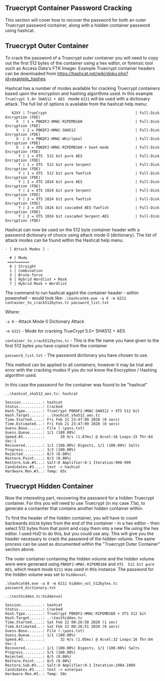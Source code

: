## Truecrypt Container Password Cracking

This section will cover how to recover the password for both an outer Truecrypt password container, along with a hidden container password using hashcat.

## Truecrypt Outer Container
To crack the password of a Truecrypt outer container you will need to copy out the first 512 bytes of the container using a hex editor, or forensic tool such as Access Data's FTK Imager.  Example Truecrypt container headers can be downloaded from https://hashcat.net/wiki/doku.php?id=example_hashes.

Hashcat has a number of modes available for cracking Truecrypt containers based upon the encryption and hashing algorithms used.  In this example `TrueCrypt 5.0+ SHA512 + AES ` mode `6221` will be used with a dictionary attack.  The full list of options is available from the hashcat help menu:

``` 
   62XY | TrueCrypt                                        | Full-Disk Encryption (FDE)
     X  | 1 = PBKDF2-HMAC-RIPEMD160                        | Full-Disk Encryption (FDE)
     X  | 2 = PBKDF2-HMAC-SHA512                           | Full-Disk Encryption (FDE)
     X  | 3 = PBKDF2-HMAC-Whirlpool                        | Full-Disk Encryption (FDE)
     X  | 4 = PBKDF2-HMAC-RIPEMD160 + boot-mode            | Full-Disk Encryption (FDE)
      Y | 1 = XTS  512 bit pure AES                        | Full-Disk Encryption (FDE)
      Y | 1 = XTS  512 bit pure Serpent                    | Full-Disk Encryption (FDE)
      Y | 1 = XTS  512 bit pure Twofish                    | Full-Disk Encryption (FDE)
      Y | 2 = XTS 1024 bit pure AES                        | Full-Disk Encryption (FDE)
      Y | 2 = XTS 1024 bit pure Serpent                    | Full-Disk Encryption (FDE)
      Y | 2 = XTS 1024 bit pure Twofish                    | Full-Disk Encryption (FDE)
      Y | 2 = XTS 1024 bit cascaded AES-Twofish            | Full-Disk Encryption (FDE)
      Y | 2 = XTS 1024 bit cascaded Serpent-AES            | Full-Disk Encryption (FDE)
```
Hashcat can now be used on the 512 byte container header with a password dictionary of choice using attack mode 0 (dictionary).  The list of attack modes can be found within the Hashcat help menu:

```
- [ Attack Modes ] -

  # | Mode
 ===+======
  0 | Straight
  1 | Combination
  3 | Brute-force
  6 | Hybrid Wordlist + Mask
  7 | Hybrid Mask + Wordlist

```
The command to run hashcat againt the container header - within powershell - would look like:
`.\hashcat64.exe -a 0 -m 6221 container_to_crack512bytes.tc password_list.txt`

Where:

`-a 0` - Attack Mode 0 Dictionary Attack

`-m 6221` - Mode for cracking TrueCrypt 5.0+ SHA512 + AES

`container_to_crack512bytes.tc` - This is the file name you have given to the first 512 bytes you have copied from the container

`password_list.txt` - The password dictionary you have chosen to use.

This method can be applied to all containers, however it may be trial and error with the cracking modes if you do not know the Encryption / Hashing algorithm used.


In this case the password for the container was found to be "hashcat"
```
..\hashcat_sha512_aes.tc: hashcat

Session..........: hashcat
Status...........: Cracked
Hash.Type........: TrueCrypt PBKDF2-HMAC-SHA512 + XTS 512 bit
Hash.Target......: ..\hashcat_sha512_aes.tc
Time.Started.....: Fri Feb 21 23:47:09 2020 (0 secs)
Time.Estimated...: Fri Feb 21 23:47:09 2020 (0 secs)
Guess.Base.......: File (.\pass.txt)
Guess.Queue......: 1/1 (100.00%)
Speed.#3.........:       20 H/s (1.87ms) @ Accel:16 Loops:15 Thr:64 Vec:1
Recovered........: 1/1 (100.00%) Digests, 1/1 (100.00%) Salts
Progress.........: 3/3 (100.00%)
Rejected.........: 0/3 (0.00%)
Restore.Point....: 0/3 (0.00%)
Restore.Sub.#3...: Salt:0 Amplifier:0-1 Iteration:990-999
Candidates.#3....: test -> hashcat
Hardware.Mon.#3..: Temp: 65c
```

## Truecrypt Hidden Container

Now the interesting part, recovering the password for a hidden Truecrypt container.  For this you will need to use Truecrypt (in my case 7.1a), to generate a containter that contains another hidden container within.

To find the header of the hidden container, you will have to count backwards `65536` bytes from the end of the container - in a hex editor - then select 512 bytes from that point and copy them into a new file using the hex editor. I used HxD to do this, but you could use any.  This will give you the header necessary to crack the password of the hidden volume.  The same process can be used as documented within the "Truecrypt Outer Container" section above.

The outer container containing the hidden volume and the hidden volume were were generaed using `PBKDF2-HMAC-RIPEMD160` and `XTS  512 bit pure AES`, which meant mode `6211` was used in this instance.  The password for the hidden volume was set to `hiddenvol`.

`.\hashcat64.exe -a 0 -m 6211 hidden_vol_512bytes.tc password_dictionary.txt`

```
..\testhidden.tc:hiddenvol

Session..........: hashcat
Status...........: Cracked
Hash.Type........: TrueCrypt PBKDF2-HMAC-RIPEMD160 + XTS 512 bit
Hash.Target......: ..\testhidden.tc
Time.Started.....: Sat Feb 22 00:26:50 2020 (1 sec)
Time.Estimated...: Sat Feb 22 00:26:51 2020 (0 secs)
Guess.Base.......: File (.\pass.txt)
Guess.Queue......: 1/1 (100.00%)
Speed.#3.........:       32 H/s (1.05ms) @ Accel:32 Loops:16 Thr:64 Vec:1
Recovered........: 1/1 (100.00%) Digests, 1/1 (100.00%) Salts
Progress.........: 5/5 (100.00%)
Rejected.........: 0/5 (0.00%)
Restore.Point....: 0/5 (0.00%)
Restore.Sub.#3...: Salt:0 Amplifier:0-1 Iteration:1984-1999
Candidates.#3....: test -> outerpas
Hardware.Mon.#3..: Temp: 50c

```
